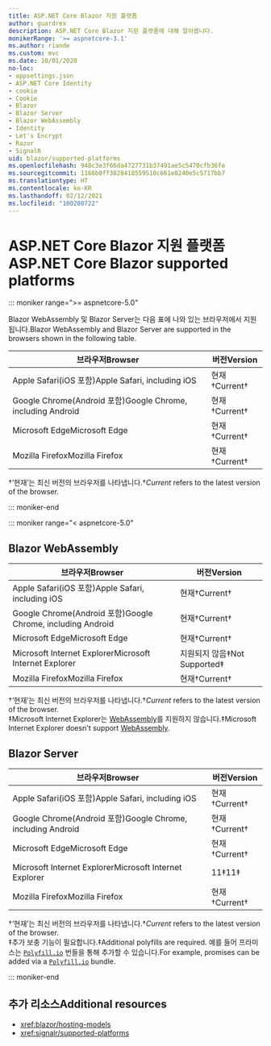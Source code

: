 ```yaml
---
title: ASP.NET Core Blazor 지원 플랫폼
author: guardrex
description: ASP.NET Core Blazor 지원 플랫폼에 대해 알아봅니다.
monikerRange: '>= aspnetcore-3.1'
ms.author: riande
ms.custom: mvc
ms.date: 10/01/2020
no-loc:
- appsettings.json
- ASP.NET Core Identity
- cookie
- Cookie
- Blazor
- Blazor Server
- Blazor WebAssembly
- Identity
- Let's Encrypt
- Razor
- SignalR
uid: blazor/supported-platforms
ms.openlocfilehash: 948c3e3f66da4727731b37491ae5c5470cfb36fe
ms.sourcegitcommit: 1166b0ff3828418559510c661e8240e5c5717bb7
ms.translationtype: HT
ms.contentlocale: ko-KR
ms.lasthandoff: 02/12/2021
ms.locfileid: "100280722"
---
```

# <a name="aspnet-core-blazor-supported-platforms"></a><span data-ttu-id="44f13-103">ASP.NET Core Blazor 지원 플랫폼</span><span class="sxs-lookup"><span data-stu-id="44f13-103">ASP.NET Core Blazor supported platforms</span></span>

::: moniker range=">= aspnetcore-5.0"

<span data-ttu-id="44f13-104">Blazor WebAssembly 및 Blazor Server는 다음 표에 나와 있는 브라우저에서 지원됩니다.</span><span class="sxs-lookup"><span data-stu-id="44f13-104">Blazor WebAssembly and Blazor Server are supported in the browsers shown in the following table.</span></span>

| <span data-ttu-id="44f13-105">브라우저</span><span class="sxs-lookup"><span data-stu-id="44f13-105">Browser</span></span>                          | <span data-ttu-id="44f13-106">버전</span><span class="sxs-lookup"><span data-stu-id="44f13-106">Version</span></span>         |
| -------------------------------- | --------------- |
| <span data-ttu-id="44f13-107">Apple Safari(iOS 포함)</span><span class="sxs-lookup"><span data-stu-id="44f13-107">Apple Safari, including iOS</span></span>      | <span data-ttu-id="44f13-108">현재&dagger;</span><span class="sxs-lookup"><span data-stu-id="44f13-108">Current&dagger;</span></span> |
| <span data-ttu-id="44f13-109">Google Chrome(Android 포함)</span><span class="sxs-lookup"><span data-stu-id="44f13-109">Google Chrome, including Android</span></span> | <span data-ttu-id="44f13-110">현재&dagger;</span><span class="sxs-lookup"><span data-stu-id="44f13-110">Current&dagger;</span></span> |
| <span data-ttu-id="44f13-111">Microsoft Edge</span><span class="sxs-lookup"><span data-stu-id="44f13-111">Microsoft Edge</span></span>                   | <span data-ttu-id="44f13-112">현재&dagger;</span><span class="sxs-lookup"><span data-stu-id="44f13-112">Current&dagger;</span></span> |
| <span data-ttu-id="44f13-113">Mozilla Firefox</span><span class="sxs-lookup"><span data-stu-id="44f13-113">Mozilla Firefox</span></span>                  | <span data-ttu-id="44f13-114">현재&dagger;</span><span class="sxs-lookup"><span data-stu-id="44f13-114">Current&dagger;</span></span> |  

<span data-ttu-id="44f13-115">&dagger;‘현재’는 최신 버전의 브라우저를 나타냅니다.</span><span class="sxs-lookup"><span data-stu-id="44f13-115">&dagger;*Current* refers to the latest version of the browser.</span></span>  

::: moniker-end

::: moniker range="< aspnetcore-5.0"

## Blazor WebAssembly

| <span data-ttu-id="44f13-116">브라우저</span><span class="sxs-lookup"><span data-stu-id="44f13-116">Browser</span></span>                          | <span data-ttu-id="44f13-117">버전</span><span class="sxs-lookup"><span data-stu-id="44f13-117">Version</span></span>               |
| -------------------------------- | --------------------- |
| <span data-ttu-id="44f13-118">Apple Safari(iOS 포함)</span><span class="sxs-lookup"><span data-stu-id="44f13-118">Apple Safari, including iOS</span></span>      | <span data-ttu-id="44f13-119">현재&dagger;</span><span class="sxs-lookup"><span data-stu-id="44f13-119">Current&dagger;</span></span>       |
| <span data-ttu-id="44f13-120">Google Chrome(Android 포함)</span><span class="sxs-lookup"><span data-stu-id="44f13-120">Google Chrome, including Android</span></span> | <span data-ttu-id="44f13-121">현재&dagger;</span><span class="sxs-lookup"><span data-stu-id="44f13-121">Current&dagger;</span></span>       |
| <span data-ttu-id="44f13-122">Microsoft Edge</span><span class="sxs-lookup"><span data-stu-id="44f13-122">Microsoft Edge</span></span>                   | <span data-ttu-id="44f13-123">현재&dagger;</span><span class="sxs-lookup"><span data-stu-id="44f13-123">Current&dagger;</span></span>       |
| <span data-ttu-id="44f13-124">Microsoft Internet Explorer</span><span class="sxs-lookup"><span data-stu-id="44f13-124">Microsoft Internet Explorer</span></span>      | <span data-ttu-id="44f13-125">지원되지 않음&Dagger;</span><span class="sxs-lookup"><span data-stu-id="44f13-125">Not Supported&Dagger;</span></span> |
| <span data-ttu-id="44f13-126">Mozilla Firefox</span><span class="sxs-lookup"><span data-stu-id="44f13-126">Mozilla Firefox</span></span>                  | <span data-ttu-id="44f13-127">현재&dagger;</span><span class="sxs-lookup"><span data-stu-id="44f13-127">Current&dagger;</span></span>       |  

<span data-ttu-id="44f13-128">&dagger;‘현재’는 최신 버전의 브라우저를 나타냅니다.</span><span class="sxs-lookup"><span data-stu-id="44f13-128">&dagger;*Current* refers to the latest version of the browser.</span></span>  
<span data-ttu-id="44f13-129">&Dagger;Microsoft Internet Explorer는 [WebAssembly](https://webassembly.org)를 지원하지 않습니다.</span><span class="sxs-lookup"><span data-stu-id="44f13-129">&Dagger;Microsoft Internet Explorer doesn't support [WebAssembly](https://webassembly.org).</span></span>

## Blazor Server

| <span data-ttu-id="44f13-130">브라우저</span><span class="sxs-lookup"><span data-stu-id="44f13-130">Browser</span></span>                          | <span data-ttu-id="44f13-131">버전</span><span class="sxs-lookup"><span data-stu-id="44f13-131">Version</span></span>         |
| -------------------------------- | --------------- |
| <span data-ttu-id="44f13-132">Apple Safari(iOS 포함)</span><span class="sxs-lookup"><span data-stu-id="44f13-132">Apple Safari, including iOS</span></span>      | <span data-ttu-id="44f13-133">현재&dagger;</span><span class="sxs-lookup"><span data-stu-id="44f13-133">Current&dagger;</span></span> |
| <span data-ttu-id="44f13-134">Google Chrome(Android 포함)</span><span class="sxs-lookup"><span data-stu-id="44f13-134">Google Chrome, including Android</span></span> | <span data-ttu-id="44f13-135">현재&dagger;</span><span class="sxs-lookup"><span data-stu-id="44f13-135">Current&dagger;</span></span> |
| <span data-ttu-id="44f13-136">Microsoft Edge</span><span class="sxs-lookup"><span data-stu-id="44f13-136">Microsoft Edge</span></span>                   | <span data-ttu-id="44f13-137">현재&dagger;</span><span class="sxs-lookup"><span data-stu-id="44f13-137">Current&dagger;</span></span> |
| <span data-ttu-id="44f13-138">Microsoft Internet Explorer</span><span class="sxs-lookup"><span data-stu-id="44f13-138">Microsoft Internet Explorer</span></span>      | <span data-ttu-id="44f13-139">11&Dagger;</span><span class="sxs-lookup"><span data-stu-id="44f13-139">11&Dagger;</span></span>      |
| <span data-ttu-id="44f13-140">Mozilla Firefox</span><span class="sxs-lookup"><span data-stu-id="44f13-140">Mozilla Firefox</span></span>                  | <span data-ttu-id="44f13-141">현재&dagger;</span><span class="sxs-lookup"><span data-stu-id="44f13-141">Current&dagger;</span></span> |

<span data-ttu-id="44f13-142">&dagger;‘현재’는 최신 버전의 브라우저를 나타냅니다.</span><span class="sxs-lookup"><span data-stu-id="44f13-142">&dagger;*Current* refers to the latest version of the browser.</span></span>  
<span data-ttu-id="44f13-143">&Dagger;추가 보충 기능이 필요합니다.</span><span class="sxs-lookup"><span data-stu-id="44f13-143">&Dagger;Additional polyfills are required.</span></span> <span data-ttu-id="44f13-144">예를 들어 프라미스는 [`Polyfill.io`](https://polyfill.io/v3/) 번들을 통해 추가할 수 있습니다.</span><span class="sxs-lookup"><span data-stu-id="44f13-144">For example, promises can be added via a [`Polyfill.io`](https://polyfill.io/v3/) bundle.</span></span>

::: moniker-end

## <a name="additional-resources"></a><span data-ttu-id="44f13-145">추가 리소스</span><span class="sxs-lookup"><span data-stu-id="44f13-145">Additional resources</span></span>

* <xref:blazor/hosting-models>
* <xref:signalr/supported-platforms>
